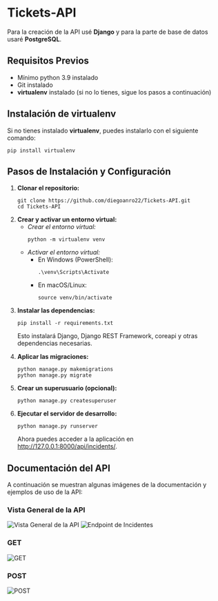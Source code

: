 <!DOCTYPE html>
<html lang="es">
<body>
  <h1>Tickets-API</h1>
  <p>Para la creación de la API usé <strong>Django</strong> y para la parte de base de datos usaré <strong>PostgreSQL</strong>.</p>

  <h2>Requisitos Previos</h2>
  <ul>
    <li>Mínimo python 3.9 instalado</li>
    <li>Git instalado</li>
    <li><strong>virtualenv</strong> instalado (si no lo tienes, sigue los pasos a continuación)</li>
  </ul>

  <h2>Instalación de virtualenv</h2>
  <p>Si no tienes instalado <strong>virtualenv</strong>, puedes instalarlo con el siguiente comando:</p>
  <pre><code>pip install virtualenv</code></pre>

  <h2>Pasos de Instalación y Configuración</h2>
  <ol>
    <li>
      <strong>Clonar el repositorio:</strong>
      <pre><code>git clone https://github.com/diegoanro22/Tickets-API.git
cd Tickets-API</code></pre>
    </li>
    <li>
      <strong>Crear y activar un entorno virtual:</strong>
      <ul>
        <li>
          <em>Crear el entorno virtual:</em>
          <pre><code>python -m virtualenv venv</code></pre>
        </li>
        <li>
          <em>Activar el entorno virtual:</em>
          <ul>
            <li>
              En Windows (PowerShell):
              <pre><code>.\venv\Scripts\Activate</code></pre>
            </li>
            <li>
              En macOS/Linux:
              <pre><code>source venv/bin/activate</code></pre>
            </li>
          </ul>
        </li>
      </ul>
    </li>
    <li>
      <strong>Instalar las dependencias:</strong>
      <pre><code>pip install -r requirements.txt</code></pre>
      <p>Esto instalará Django, Django REST Framework, coreapi y otras dependencias necesarias.</p>
    </li>
    <li>
      <strong>Aplicar las migraciones:</strong>
      <pre><code>python manage.py makemigrations
python manage.py migrate</code></pre>
    </li>
    <li>
      <strong>Crear un superusuario (opcional):</strong>
      <pre><code>python manage.py createsuperuser</code></pre>
    </li>
    <li>
      <strong>Ejecutar el servidor de desarrollo:</strong>
      <pre><code>python manage.py runserver</code></pre>
      <p>Ahora puedes acceder a la aplicación en <a href="http://127.0.0.1:8000/api/incidents/" target="_blank">http://127.0.0.1:8000/api/incidents/</a>.</p>
    </li>
  </ol>

  <h2>Documentación del API</h2>
  <p>A continuación se muestran algunas imágenes de la documentación y ejemplos de uso de la API:</p>
  
  <h3>Vista General de la API</h3>
  <img src="https://github.com/user-attachments/assets/52fa91e0-2302-4243-bb21-c9df9c5b19c2" alt="Vista General de la API" style="max-width:50%; height:auto;">

  <img src="https://github.com/user-attachments/assets/82e1cfec-3d4a-4e3b-98f0-d36e7d9ff5b3" alt="Endpoint de Incidentes" style="max-width:50%; height:auto;">
  
  <h3>GET</h3>
  <img src="https://github.com/user-attachments/assets/5f56aa32-9a44-4beb-a275-ee66ace1fc8d" alt="GET" style="max-width:50%; height:auto;">
  
 <h3>POST</h3>
  <img src="https://github.com/user-attachments/assets/eb692760-e223-47d3-aef1-38358477d302" alt="POST" style="max-width:50%; height:auto;">

</body>
</html>
